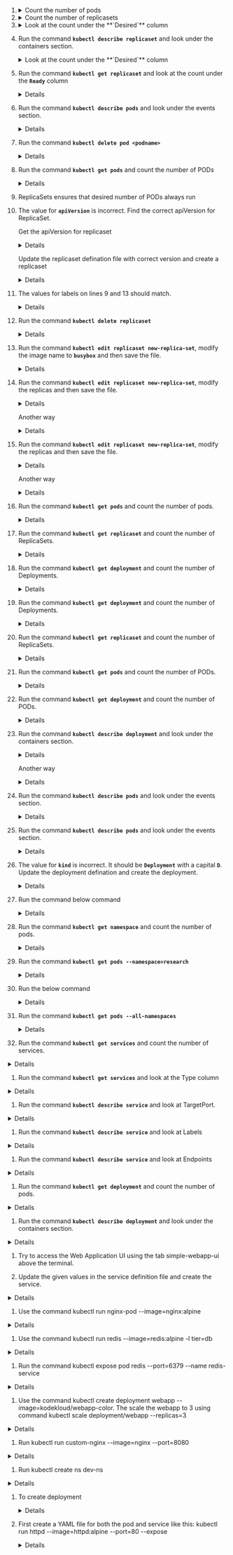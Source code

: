 1. <details>
   <summary>Count the number of pods</summary>
   ```
   $ kubectl get pods
   ```
   </details>
1. <details>
   <summary>Count the number of replicasets</summary>
   ```
   $ kubectl get rs
   ```
   </details>
1. <details>
   <summary>Look at the count under the **`Desired`** column</summary>

   ```
   $ kubectl get rs
   ```
   </details>

1. Run the command **`kubectl describe replicaset`** and look under the containers section.
   
   <details>
   <summary>Look at the count under the **`Desired`** column</summary>
   
   ```
   $ kubectl describe replicaset (or)
   $ kubectl get rs -o wide
   ```
   </details>

1. Run the command **`kubectl get replicaset`** and look at the count under the **`Ready`** column

   <details>

   ```
   $ kubectl get repplicaset
   ```
   </details>

1. Run the command **`kubectl describe pods`** and look under the events section.
   
   <details>

   ```
   $ kubectl describe pods
   ```
   </details>

1. Run the command **`kubectl delete pod <podname>`**

   <details>

   ```
   $ kubectl delete pod new-replica-set-XXXX
   ```
   </details>

1. Run the command **`kubectl get pods`** and count the number of PODs
   
   <details>

   ```
   $ kubectl get pods
   ```
   </details>

1. ReplicaSets ensures that desired number of PODs always run

1. The value for **`apiVersion`** is incorrect. Find the correct apiVersion for ReplicaSet.

   Get the apiVersion for replicaset
   
   <details>

   ```
   $ kubectl explain replicaset|grep VERSION
   ```
   </details>

   Update the replicaset defination file with correct version and create a replicaset
    
   <details>

   ```
   $ kubectl create -f replicaset-defination-1.yaml
   ```
   </details>

1. The values for labels on lines 9 and 13 should match.
   <details>

   ```
   Selector matchLabels should match with POD labels - Update the replicaset-defination-2.yaml
   $ kubectl create -f replicaset-defination-2.yaml
   ```
   </details>

1. Run the command **`kubectl delete replicaset`**
   
   <details>

   ```
   $ kubectl delete replicaset replicaset-1
   $ kubectl delete rs replicaset-2
   ```
   </details>

1. Run the command **`kubectl edit replicaset new-replica-set`**, modify the image name to **`busybox`** and then save the file.
   
   <details>

   ```
   $ kubectl edit replicaset new-replica-set
   ```
   </details>

1. Run the command **`kubectl edit replicaset new-replica-set`**, modify the replicas and then save the file.
   
   <details>

   ```
   $ kubectl edit replicaset new-replica-set
   ```
   </details>

   Another way
   
   <details>
   
   ```
   $ kubectl scale --replicas=5 replicaset new-replica-set
   ```
   </details>

1. Run the command **`kubectl edit replicaset new-replica-set`**, modify the replicas and then save the file.

   <details>

   ```
   $ kubectl edit replicaset new-replica-set
   ```
   </details>

   Another way
   
   <details>

   ```
   $ kubectl scale --replicas=2 replicaset new-replica-set
   ```
   </details>
1. Run the command **`kubectl get pods`** and count the number of pods.
   
   <details>

   ```
   $ kubectl get pods
   ```
   </details>

1. Run the command **`kubectl get replicaset`** and count the number of ReplicaSets.
   
   <details>

   ```
   $ kubectl get replicaset (or)
   $ kubectl get rs
   ```
   </details>

1. Run the command **`kubectl get deployment`** and count the number of Deployments.
   
   <details>

   ```
   $ kubectl get deployment
   ```
   </details>

1. Run the command **`kubectl get deployment`** and count the number of Deployments.
   
   <details>

   ```
   $ kubectl get deployment
   ```
   </details>

1. Run the command **`kubectl get replicaset`** and count the number of ReplicaSets.
   
   <details>

   ```
   $ kubectl get replicaset (or)
   $ kubectl get rs
   ```
   </details>

1. Run the command **`kubectl get pods`** and count the number of PODs.
   
   <details>

   ```
   $ kubectl get pods
   ```
   </details>

1. Run the command **`kubectl get deployment`** and count the number of PODs.
   
   <details>

   ```
   $ kubectl get deployment
   ```
   </details>

1. Run the command **`kubectl describe deployment`** and look under the containers section.

   <details>

   ```
   $ kubectl describe deployment
   ```
   </details>

   Another way
   
   <details>

   ```
   $ kubectl get deployment -o wide
   ```
   </details>

1. Run the command **`kubectl describe pods`** and look under the events section.

   <details>

   ```
   $ kubectl describe pods
   ```
   </details>

1. Run the command **`kubectl describe pods`** and look under the events section.
   
   <details>

   ```
   $ kubectl describe pods
   ```
   </details>

1. The value for **`kind`** is incorrect. It should be **`Deployment`** with a capital **`D`**. Update the deployment defination and create the deployment.

   <details>

   ```
   $ kubectl create -f deployment-defination-1.yaml
   ```
   </details>

1. Run the command below command
 
   <details>

   ```
   $ kubectl create deployment httpd-frontend --image=httpd:2.4-alpine 
   $ kubectl scale deplyoment httpd-frontend --replicas=3
   ```
   </details>
1. Run the command **`kubectl get namespace`** and count the number of pods.
   
   <details>

   ```
   $ kubectl get namespace
   ```
   </details>

1. Run the command **`kubectl get pods --namespace=research`**
   
   <details>

   ```
   $ kubectl get pods --namespace=research
   ```
   </details>

1. Run the below command

   <details>

   ```
   $ kubectl run redis --image=redis --namespace=finance
   ```
   </details>

1. Run the command **`kubectl get pods --all-namespaces`**

   <details>

   ```
   $ kubectl get pods --all-namespaces
   ```
   </details>
1. Run the command **`kubectl get services`** and count the number of services.
  
  <details>

  ```
  $ kubectl get services
  ```
  </details>

1. Run the command **`kubectl get services`** and look at the Type column

  <details>

  ```
  $ kubectl get services
  ```
  </details>

1. Run the command **`kubectl describe service`** and look at TargetPort.

  <details>

  ```
  $ kubectl describe service|grep TargetPort
  ```
  </details>

1. Run the command **`kubectl describe service`** and look at Labels

  <details>

  ```
  $ kubectl describe service
  ```
  </details>

1. Run the command **`kubectl describe service`** and look at Endpoints
  
  <details>

  ```
  $ kubectl describe service
  ```
  </details>

1. Run the command **`kubectl get deployment`** and count the number of pods.

  <details>

  ```
  $ kubectl get deployment
  ```
  </details>

1. Run the command **`kubectl describe deployment`** and look under the containers section.

  <details>

  ```
  $ kubectl describe deployment
  ```
  </details>

1. Try to access the Web Application UI using the tab simple-webapp-ui above the terminal.

1. Update the given values in the service definition file and create the service.

  <details>

  ```
  $ kubectl create -f service-defination-1.yaml
  ```
  </details>

1. Use the command kubectl run nginx-pod --image=nginx:alpine
  
  <details>

  ```
  $ kubectl run nginx-pod --image=nginx:alpine
  ```
  </details>

1. Use the command kubectl run redis --image=redis:alpine -l tier=db

  <details>

  ```
  $ kubectl run redis --image=redis:alpine -l tier=db
  ```
  </details>

1. Run the command kubectl expose pod redis --port=6379 --name redis-service

  <details>

  ```
  $ kubectl expose pod redis --port=6379 --name redis-service
  ```
  </details>

1. Use the command kubectl create deployment webapp --image=kodekloud/webapp-color. The scale the webapp to 3 using command kubectl scale deployment/webapp --replicas=3

  <details>

  ```
  $ kubectl create deployment webapp --image=kodekloud/webapp-color
  $ kubectl scale deployment/webapp --replicas=3
  ```
  </details>

1. Run kubectl run custom-nginx --image=nginx --port=8080

  <details>

  ```
  $ kubectl run custom-nginx --image=nginx --port=8080
  ```
  </details>

1. Run kubectl create ns dev-ns
  
  <details>

  ```
  $ kubectl create ns dev-ns
  ```
  </details>

1. To create deployment

    <details>

    ```
    Step 1: Create the deployment YAML file
    $ kubectl create deployment redis-deploy --image redis --namespace=dev-ns --dry-run=client -o yaml > deploy.yaml
    $ kubectl create -f deploy.yaml

    Step 2: Edit the YAML file and add update the replicas to 2
    
    Step 3: Run kubectl apply -f deploy.yaml to create the deployment in the dev-ns namespace.
    $ kubectl apply -f deploy.yaml

    You can also use kubectl scale deployment or kubectl edit deployment to change the number of replicas once the object has been created.
    $ kubectl edit deployment redis-deploy
    $ kubectl scale deployment/redis-deploy --replicas=2 --namespace=dev-ns
    ```
    </details>

1. First create a YAML file for both the pod and service like this: kubectl run httpd --image=httpd:alpine --port=80 --expose

    <details>

    ```
    $ kubectl run httpd --image=httpd:alpine --port=80 --expose
    ```
    </details>

 
